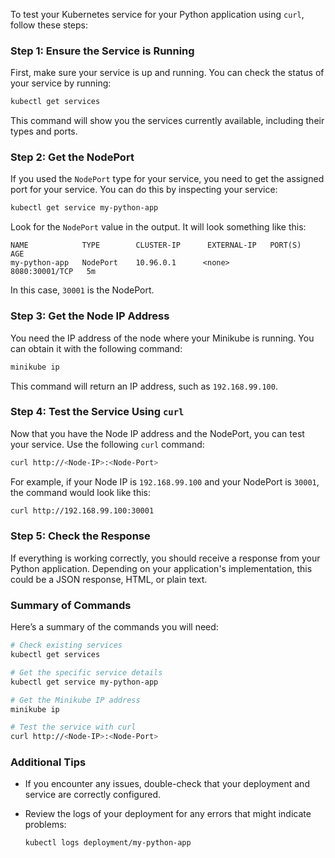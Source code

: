 To test your Kubernetes service for your Python application using `curl`, follow these steps:

### Step 1: Ensure the Service is Running

First, make sure your service is up and running. You can check the status of your service by running:

```bash
kubectl get services
```

This command will show you the services currently available, including their types and ports.

### Step 2: Get the NodePort

If you used the `NodePort` type for your service, you need to get the assigned port for your service. You can do this by inspecting your service:

```bash
kubectl get service my-python-app
```

Look for the `NodePort` value in the output. It will look something like this:

```
NAME            TYPE        CLUSTER-IP      EXTERNAL-IP   PORT(S)          AGE
my-python-app   NodePort    10.96.0.1      <none>        8080:30001/TCP   5m
```

In this case, `30001` is the NodePort.

### Step 3: Get the Node IP Address

You need the IP address of the node where your Minikube is running. You can obtain it with the following command:

```bash
minikube ip
```

This command will return an IP address, such as `192.168.99.100`.

### Step 4: Test the Service Using `curl`

Now that you have the Node IP address and the NodePort, you can test your service. Use the following `curl` command:

```bash
curl http://<Node-IP>:<Node-Port>
```

For example, if your Node IP is `192.168.99.100` and your NodePort is `30001`, the command would look like this:

```bash
curl http://192.168.99.100:30001
```

### Step 5: Check the Response

If everything is working correctly, you should receive a response from your Python application. Depending on your application's implementation, this could be a JSON response, HTML, or plain text.

### Summary of Commands

Here’s a summary of the commands you will need:

```bash
# Check existing services
kubectl get services

# Get the specific service details
kubectl get service my-python-app

# Get the Minikube IP address
minikube ip

# Test the service with curl
curl http://<Node-IP>:<Node-Port>
```

### Additional Tips

- If you encounter any issues, double-check that your deployment and service are correctly configured.
- Review the logs of your deployment for any errors that might indicate problems:

  ```bash
  kubectl logs deployment/my-python-app
  ```